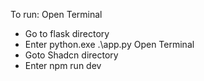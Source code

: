 To run:
Open Terminal
- Go to flask directory
- Enter python.exe .\app.py
Open Terminal
- Goto Shadcn directory
- Enter npm run dev